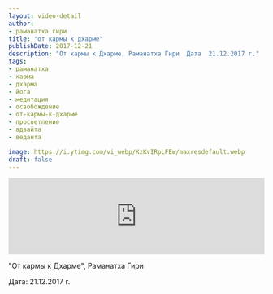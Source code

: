 ```yaml
---
layout: video-detail
author:
- раманатха гири
title: "от кармы к дхарме"
publishDate: 2017-12-21
description: "От кармы к Дхарме, Раманатха Гири  Дата  21.12.2017 г."
tags: 
- раманатха
- карма
- дхарма
- йога
- медитация
- освобождение
- от-кармы-к-дхарме
- просветление
- адвайта
- веданта

image: https://i.ytimg.com/vi_webp/KzKvIRpLFEw/maxresdefault.webp
draft: false
---
```


<iframe width="100%" src="https://www.youtube.com/embed/KzKvIRpLFEw" frameborder="0" allowfullscreen=""></iframe> 

 "От кармы к Дхарме", Раманатха Гири

 Дата: 21.12.2017 г.

  

 